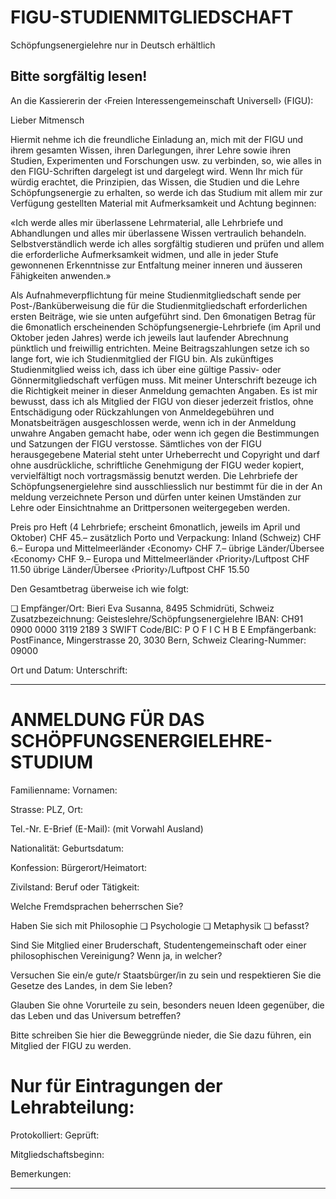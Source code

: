 # FIGU-STUDIENMITGLIEDSCHAFT
 Schöpfungsenergielehre nur in Deutsch erhältlich

## Bitte sorgfältig lesen!

An die Kassiererin der ‹Freien Interessengemeinschaft Universell› (FIGU):

Lieber Mitmensch

Hiermit nehme ich die freundliche Einladung an, mich mit der FIGU und ihrem gesamten Wissen, ihren Darlegungen, ihrer Lehre sowie ihren Studien, Experimenten und Forschungen usw. zu verbinden, so, wie alles
in den FIGU-Schriften dargelegt ist und dargelegt wird. Wenn Ihr mich für würdig erachtet, die Prinzipien,
das Wissen, die Studien und die Lehre Schöpfungsenergie zu erhalten, so werde ich das Studium mit allem
mir zur Verfügung gestellten Material mit Aufmerksamkeit und Achtung beginnen:

«Ich werde alles mir überlassene Lehrmaterial, alle Lehrbriefe und Abhandlungen und alles mir
überlassene Wissen vertraulich behandeln. Selbstverständlich werde ich alles sorgfältig studieren
und prüfen und allem die erforderliche Aufmerksamkeit widmen, und alle in jeder Stufe gewonnenen Erkenntnisse zur Entfaltung meiner inneren und äusseren Fähigkeiten anwenden.»

Als Aufnahmeverpflichtung für meine Studienmitgliedschaft sende per Post-/Banküberweisung die für die
Studienmitgliedschaft erforderlichen ersten Beiträge, wie sie unten aufgeführt sind.
Den 6monatigen Betrag für die 6monatlich erscheinenden Schöpfungsenergie-Lehrbriefe (im April und Oktober
jeden Jahres) werde ich jeweils laut laufender Abrechnung pünktlich und freiwillig entrichten. Meine Beitragszahlungen setze ich so lange fort, wie ich Studienmitglied der FIGU bin.
Als zukünftiges Studienmitglied weiss ich, dass ich über eine gültige Passiv- oder Gönnermitgliedschaft verfügen muss.
Mit meiner Unterschrift bezeuge ich die Richtigkeit meiner in dieser Anmeldung gemachten Angaben. Es ist mir
bewusst, dass ich als Mitglied der FIGU von dieser jederzeit fristlos, ohne Entschädigung oder Rückzahlungen
von Anmeldegebühren und Monatsbeiträgen ausgeschlossen werde, wenn ich in der Anmeldung unwahre
Angaben gemacht habe, oder wenn ich gegen die Bestimmungen und Satzungen der FIGU verstosse.
Sämtliches von der FIGU herausgegebene Material steht unter Urheberrecht und Copyright und darf ohne
ausdrückliche, schriftliche Genehmigung der FIGU weder kopiert, vervielfältigt noch vortragsmässig benutzt
werden. Die Lehrbriefe der Schöpfungsenergielehre sind ausschliesslich nur bestimmt für die in der An meldung verzeichnete Person und dürfen unter keinen Umständen zur Lehre oder Einsichtnahme an Drittpersonen weitergegeben werden.

Preis pro Heft (4 Lehrbriefe; erscheint 6monatlich, jeweils im April und Oktober)         CHF    45.–
zusätzlich Porto und Verpackung:
Inland (Schweiz)                                                       CHF     6.–
Europa und Mittelmeerländer ‹Economy›                                    CHF     7.–
übrige Länder/Übersee ‹Economy›                                         CHF     9.–
Europa und Mittelmeerländer ‹Priority›/Luftpost                              CHF    11.50
übrige Länder/Übersee ‹Priority›/Luftpost                                    CHF    15.50

Den Gesamtbetrag überweise ich wie folgt:

❏    Empfänger/Ort:     Bieri Eva Susanna, 8495 Schmidrüti, Schweiz
Zusatzbezeichnung:  Geisteslehre/Schöpfungsenergielehre
IBAN:             CH91 0900 0000 3119 2189 3
SWIFT Code/BIC:    P O F I C H B E
Empfängerbank:     PostFinance, Mingerstrasse 20, 3030 Bern, Schweiz
Clearing-Nummer:   09000

Ort und Datum:                              Unterschrift:


-----

# ANMELDUNG FÜR DAS SCHÖPFUNGSENERGIELEHRE-STUDIUM

Familienname: Vornamen:

Strasse: PLZ, Ort:

Tel.-Nr. E-Brief (E-Mail):
(mit Vorwahl Ausland)

Nationalität: Geburtsdatum:

Konfession: Bürgerort/Heimatort:

Zivilstand: Beruf oder Tätigkeit:

Welche Fremdsprachen beherrschen Sie?

Haben Sie sich mit  Philosophie ❏       Psychologie ❏       Metaphysik ❏       befasst?

Sind Sie Mitglied einer Bruderschaft, Studentengemeinschaft oder einer philosophischen Vereinigung?
Wenn ja, in welcher?

Versuchen Sie ein/e gute/r Staatsbürger/in zu sein und respektieren Sie die Gesetze des Landes, in dem Sie
leben?

Glauben Sie ohne Vorurteile zu sein, besonders neuen Ideen gegenüber, die das Leben und das Universum
betreffen?

Bitte schreiben Sie hier die Beweggründe nieder, die Sie dazu führen, ein Mitglied der FIGU zu werden.

# Nur für Eintragungen der Lehrabteilung:

Protokolliert:                                Geprüft:

Mitgliedschaftsbeginn:

Bemerkungen:


-----

